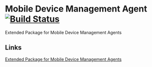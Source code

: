 Mobile Device Management Agent [![Build Status](https://travis-ci.org/commoncriteria/mdmagent.svg?branch=master)](https://travis-ci.org/commoncriteria/mdmagent)
===========

Extended Package for Mobile Device Management Agents


## Links
[Extended Package for Mobile Device Management Agents](http://common-criteria.rhcloud.com/mdmagent/output/mdmagent-release.html)
